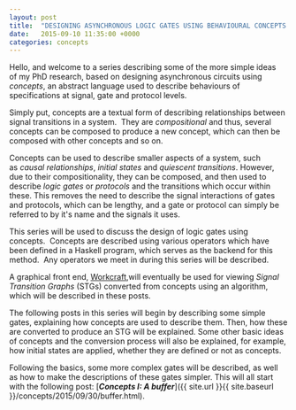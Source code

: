 ```yaml
---
layout: post
title:  "DESIGNING ASYNCHRONOUS LOGIC GATES USING BEHAVIOURAL CONCEPTS: AN INTRODUCTION"
date:   2015-09-10 11:35:00 +0000
categories: concepts
---
```



Hello, and welcome to a series describing some of the more simple ideas
of my PhD research, based on designing asynchronous circuits using
*concepts*, an abstract language used to describe behaviours of
specifications at signal, gate and protocol levels.

Simply put, concepts
are a textual form of describing relationships between signal
transitions in a system.  They are *compositional* and thus, several
concepts can be composed to produce a new concept, which can then be
composed with other concepts and so on.

Concepts can be used to describe
smaller aspects of a system, such as *causal relationships*, *initial
states* and *quiescent transitions*. However, due to their
compositionality, they can be composed, and then used to describe *logic
gates* or *protocols* and the transitions which occur within these. This
removes the need to describe the signal interactions of gates and
protocols, which can be lengthy, and a gate or protocol can simply be
referred to by it's name and the signals it uses.

This series will be
used to discuss the design of logic gates using concepts.  Concepts are
described using various operators which have been defined in a Haskell
program, which serves as the backend for this method.  Any operators we
meet in during this series will be described.

A graphical front end,
[Workcraft](http://www.workcraft.org/),will eventually be used for
viewing *Signal Transition Graphs* (STGs) converted from concepts using
an algorithm, which will be described in these posts.

The following
posts in this series will begin by describing some simple gates,
explaining how concepts are used to describe them. Then, how these
are converted to produce an STG will be explained. Some other basic
ideas of concepts and the conversion process will also be explained, for
example, how initial states are applied, whether they are defined or not
as concepts.

Following the basics, some more complex gates will be
described, as well as how to make the descriptions of these gates
simpler. This will all start with the following post: [***Concepts I: A
buffer***]({{ site.url }}{{ site.baseurl }}/concepts/2015/09/30/buffer.html).
 
